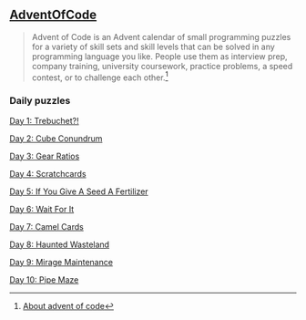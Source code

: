 ## [AdventOfCode](https://adventofcode.com/)
>Advent of Code is an Advent calendar of small programming puzzles for a variety of skill sets and skill levels that can be solved in any programming language you like. People use them as interview prep, company training, university coursework, practice problems, a speed contest, or to challenge each other.[^1] 

### Daily puzzles
[Day 1: Trebuchet?!](https://adventofcode.com/2023/day/1)

[Day 2: Cube Conundrum](https://adventofcode.com/2023/day/2)

[Day 3: Gear Ratios](https://adventofcode.com/2023/day/3)

[Day 4: Scratchcards](https://adventofcode.com/2023/day/4)

[Day 5: If You Give A Seed A Fertilizer](https://adventofcode.com/2023/day/5)

[Day 6: Wait For It](https://adventofcode.com/2023/day/6)

[Day 7: Camel Cards](https://adventofcode.com/2023/day/7)

[Day 8: Haunted Wasteland](https://adventofcode.com/2023/day/8)

[Day 9: Mirage Maintenance](https://adventofcode.com/2023/day/9)

[Day 10: Pipe Maze](https://adventofcode.com/2023/day/10)

[^1]:[About advent of code](https://adventofcode.com/about)